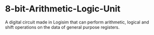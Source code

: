# 8-bit-Arithmetic-Logic-Unit
A digital circuit made in Logisim that can perform arithmetic, logical and shift operations on the data of general purpose registers.
